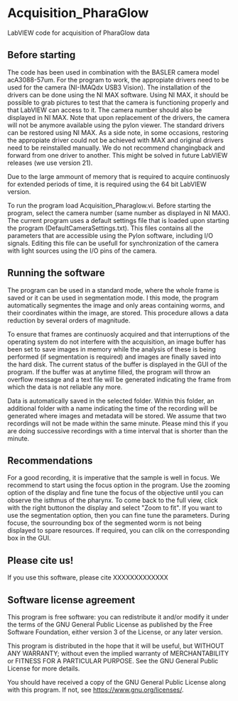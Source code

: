 # Acquisition_PharaGlow
LabVIEW code for acquisition of PharaGlow data

## Before starting
The code has been used in combination with the BASLER camera model acA3088-57um. For the program to work, the appropiate drivers need to be used for the camera (NI-IMAQdx USB3 Vision). The installation of the drivers can be done using the NI MAX software. 
Using NI MAX, it should be possible to grab pictures to test that the camera is functioning properly and that LabVIEW can access to it. The camera number should also be displayed in NI MAX. Note that upon replacement of the drivers, the camera will not be anymore available using the pylon viewer. The standard drivers can be restored using NI MAX. As a side note, in some occasions, restoring the appropiate driver could not be achieved with MAX and original drivers need to be reinstalled manually. We do not recommend changingback and forward from one driver to another. This might be solved in future LabVIEW releases (we use version 21).

Due to the large ammount of memory that is required to acquire continuosly for extended periods of time, it is required using the 64 bit LabVIEW version.

To run the program load Acquisition_Pharaglow.vi. Before starting the program, select the camera number (same number as displayed in NI MAX). The current program uses a default settings file that is loaded upon starting the program (DefaultCameraSettings.txt). This files contains all the parameters that are accessible using the Pylon software, including I/O signals. Editing this file can be usefull for synchronization of the camera with light sources using the I/O pins of the camera.

## Running the software
The program can be used in a standard mode, where the whole frame is saved or it can be used in segmentation mode. I this mode, the program automatically  segmentes the image and only areas containing worms, and their coordinates within the image, are stored. This procedure allows a data reduction by several orders of magnitude.

To ensure that frames are continuosly acquired and that interruptions of the operating system do not interfere with the acquisition, an image buffer has been set to save images in memory while the analysis of these is being performed (if segmentation is required) and images are finally saved into the hard disk. The current status of the buffer is displayed in the GUI of the program. If the buffer was at anytime filled, the program will throw an overflow message and a text file will be generated indicating the frame from which the data is not reliable any more.

Data is automatically saved in the selected folder. Within this folder, an additional folder with a name indicating the time of the recording will be generated where images and metadata will be stored. We assume that two recordings will not be made within the same minute. Please mind this if you are doing successive recordings with a time interval that is shorter than the minute.

## Recommendations
For a good recording, it is imperative that  the sample is well in focus. We recommend to start using the focus option in the program. Use the zooming option of the display and fine tune the focus of the objective until you can observe the isthmus of the pharynx. To come back to the full view, click with the right buttonon the display and select "Zoom to fit". If you want to use the segmentation option, then you can fine tune the parameters. During focuse, the sourrounding box of the segmented worm is not being displayed to spare resources. If required, you can clik on the corresponding box in the GUI.

## Please cite us!
If you use this software, please cite XXXXXXXXXXXXX

## Software license agreement
This program is free software: you can redistribute it and/or modify it under the terms of the GNU General Public License as published by the Free Software Foundation, either version 3 of the License, or any later version.

This program is distributed in the hope that it will be useful, but WITHOUT ANY WARRANTY; without even the implied warranty of MERCHANTABILITY or FITNESS FOR A PARTICULAR PURPOSE. See the GNU General Public License for more details.

You should have received a copy of the GNU General Public License along with this program. If not, see <https://www.gnu.org/licenses/>. 


